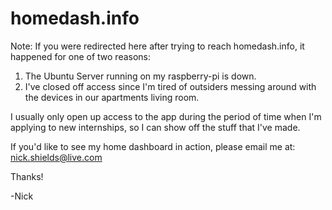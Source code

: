 # homedash.info

Note: If you were redirected here after trying to reach homedash.info, it happened for one of two reasons:
1) The Ubuntu Server running on my raspberry-pi is down.
2) I've closed off access since I'm tired of outsiders messing around with the devices in our apartments living room.

I usually only open up access to the app during the period of time when I'm applying to new internships, so I can show off the stuff that I've made.

If you'd like to see my home dashboard in action, please email me at: nick.shields@live.com


Thanks!

-Nick
